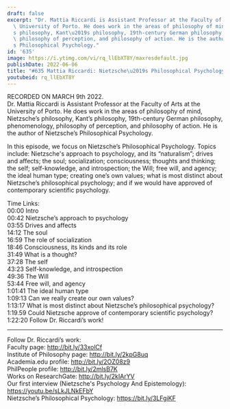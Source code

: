```yaml
---
draft: false
excerpt: "Dr. Mattia Riccardi is Assistant Professor at the Faculty of Arts at the\
  \ University of Porto. He does work in the areas of philosophy of mind, Nietzsche\u2019\
  s philosophy, Kant\u2019s philosophy, 19th-century German philosophy, phenomenology,\
  \ philosophy of perception, and philosophy of action. He is the author of Nietzsche\u2019\
  s Philosophical Psychology."
id: '635'
image: https://i.ytimg.com/vi/rq_llEbXT8Y/maxresdefault.jpg
publishDate: 2022-06-06
title: "#635 Mattia Riccardi: Nietzsche\u2019s Philosophical Psychology"
youtubeid: rq_llEbXT8Y
---
```

<div class="timelinks">

RECORDED ON MARCH 9th 2022.  
Dr. Mattia Riccardi is Assistant Professor at the Faculty of Arts at the University of Porto. He does work in the areas of philosophy of mind, Nietzsche’s philosophy, Kant’s philosophy, 19th-century German philosophy, phenomenology, philosophy of perception, and philosophy of action. He is the author of Nietzsche’s Philosophical Psychology.

In this episode, we focus on Nietzsche’s Philosophical Psychology. Topics include: Nietzsche's approach to psychology, and its “naturalism”; drives and affects; the soul; socialization; consciousness; thoughts and thinking; the self; self-knowledge, and introspection; the Will; free will, and agency; the ideal human type; creating one’s own values; what is most distinct about Nietzsche’s philosophical psychology; and if we would have approved of contemporary scientific psychology.

Time Links:  
<time>00:00</time> Intro  
<time>00:42</time> Nietzsche’s approach to psychology  
<time>03:55</time> Drives and affects  
<time>14:12</time> The soul  
<time>16:59</time> The role of socialization  
<time>18:46</time> Consciousness, its kinds and its role  
<time>31:49</time> What is a thought?  
<time>37:28</time> The self  
<time>43:23</time> Self-knowledge, and introspection  
<time>49:36</time> The Will  
<time>53:44</time> Free will, and agency  
<time>1:01:41</time> The ideal human type  
<time>1:09:13</time> Can we really create our own values?  
<time>1:13:17</time> What is most distinct about Nietzsche’s philosophical psychology?  
1:19.59  Could Nietzsche approve of contemporary scientific psychology?  
<time>1:22:20</time> Follow Dr. Riccardi’s work!

---

Follow Dr. Riccardi’s work:  
Faculty page: http://bit.ly/33xolCf  
Institute of Philosophy page: http://bit.ly/2kpG8uq  
Academia.edu profile: http://bit.ly/2OZ08z9  
PhilPeople profile: http://bit.ly/2mlsB7K  
Works on ResearchGate: http://bit.ly/2kIArYV  
Our first interview (Nietzsche's Psychology And Epistemology): https://youtu.be/sLkJLNkEFbY  
Nietzsche’s Philosophical Psychology: https://bit.ly/3LFgiKF
</div>

